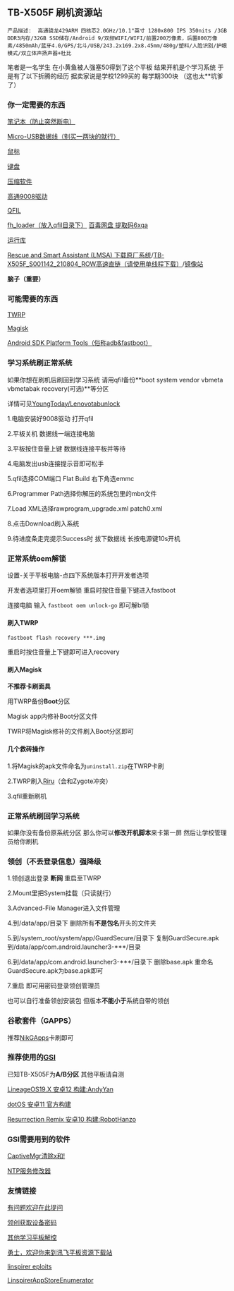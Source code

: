 ## TB-X505F 刷机资源站

`产品描述:  高通骁龙429ARM 四核芯2.0GHz/10.1"英寸 1280x800 IPS 350nits /3GB DDR3内存/32GB SSD储存/Android 9/双频WIFI/WIFI/前置200万像素，后置800万像素/4850mAh/蓝牙4.0/GPS/北斗/USB/243.2x169.2x8.45mm/480g/塑料/人脸识别/护眼模式/双立体声扬声器+杜比`

笔者是一名学生 在小黄鱼被人强塞50得到了这个平板 结果开机是个学习系统 于是有了以下折腾的经历 据卖家说是学校1299买的 每学期300块 （这也太**坑爹了）

### 你一定需要的东西

[笔记本（防止突然断电）](https://item.jd.com/70239970489.html)

[Micro-USB数据线（别买一两块的就行）](https://s.taobao.com/search?q=Micro-USB)

[鼠标](https://s.taobao.com/search?q=%E9%BC%A0%E6%A0%87)

[键盘](https://s.taobao.com/search?q=%E9%94%AE%E7%9B%98)

[压缩软件](https://www.7-zip.org/)

[高通9008驱动](https://www.baidu.com/baidu?wd=%E9%AB%98%E9%80%9A9008%E9%A9%B1%E5%8A%A8%E5%AE%89%E8%A3%85%E6%95%99%E7%A8%8B)

[QFIL](https://qfiltool.com/)

[fh_loader（放入qfil目录下）](https://mega.nz/file/IolkFLqb#0RiKIfwDKeBTklICTpwKnLQ-kDMVL3LPHoB8fFxJHPQ) [百毒网盘 提取码6xqa](https://pan.baidu.com/s/14tCaBmtVVsjWP_Ym-d931g?pwd=6xqa)

[运行库](https://www.ghxi.com/yxkhj.html)

[Rescue and Smart Assistant (LMSA) 下载原厂系统](https://download.lenovo.com/lsa/Releases/Rescue_and_Smart_Assistant_v5.9.2.4_prod_setup.exe)/[TB-X505F_S001142_210804_ROW高速直链（请使用单线程下载）](https://service-jg4dbh40-1309432354.hk.apigw.tencentcs.com/release/SCFOnedriveIndex-1643191796/OD01/Firmware/Lenovo%20TB-X505F/TB-X505F_S001142_210804_ROW.zip)/[镜像站](https://mirrors.lolinet.com/)

**脑子（重要）**

### 可能需要的东西

[TWRP](https://forum.xda-developers.com/t/recovery-tb-x505f-unofficial-twrp-3-6-x-for-lenovo-tab-m10-hd.4211221/)

[Magisk](https://github.com/topjohnwu/Magisk/releases/)

[Android SDK Platform Tools（俗称adb&fastboot）](https://developer.android.google.cn/studio/releases/platform-tools?hl=zh-cn)

### 学习系统刷正常系统

如果你想在刷机后刷回到学习系统 请用qfil备份**boot system vendor vbmeta vbmetabak recovery(可选)**等分区

详情可见[YoungToday/Lenovotabunlock](https://github.com/YoungToday/Lenovotabunlock)

1.电脑安装好9008驱动 打开qfil

2.平板关机 数据线一端连接电脑

3.平板按住音量上键 数据线连接平板并等待

4.电脑发出usb连接提示音即可松手

5.qfil选择COM端口 Flat Build 右下角选emmc

6.Programmer Path选择你解压的系统包里的mbn文件

7.Load XML选择rawprogram_upgrade.xml patch0.xml

8.点击Download刷入系统

9.待进度条走完提示Success时 拔下数据线 长按电源键10s开机

### 正常系统oem解锁

设置-关于平板电脑-点四下系统版本打开开发者选项

开发者选项里打开oem解锁 重启时按住音量下键进入fastboot

连接电脑 输入 `fastboot oem unlock-go` 即可解bl锁

#### 刷入TWRP

`fastboot flash recovery ***.img`

重启时按住音量上下键即可进入recovery

#### 刷入Magisk

**不推荐卡刷面具**

用TWRP备份**Boot**分区

Magisk app内修补Boot分区文件

TWRP将Magisk修补的文件刷入Boot分区即可

#### 几个救砖操作

1.将Magisk的apk文件命名为`uninstall.zip`在TWRP卡刷

2.TWRP刷入[Riru](https://github.com/RikkaApps/Riru/releases)（会和Zygote冲突）

3.qfil重新刷机

### 正常系统刷回学习系统

如果你没有备份原系统分区 那么你可以**修改开机脚本**来卡第一屏 然后让学校管理员给你刷机

### 领创（不丢登录信息）强降级

1.领创退出登录 **断网** 重启至TWRP

2.Mount里把System挂载（只读就行）

3.Advanced-File Manager进入文件管理

4.到/data/app/目录下 删除所有**不是包名**开头的文件夹

5.到/system_root/system/app/GuardSecure/目录下 复制GuardSecure.apk到/data/app/com.android.launcher3-***/目录

6.到/data/app/com.android.launcher3-***/目录下 删除base.apk 重命名GuardSecure.apk为base.apk即可

7.重启 即可用密码登录领创管理员

也可以自行准备领创安装包 但版本**不能小于**系统自带的领创

### 谷歌套件（GAPPS）

推荐[NikGApps](https://nikgapps.com/)卡刷即可

### 推荐使用的[GSI](https://github.com/phhusson/treble_experimentations/wiki/Generic-System-Image-%28GSI%29-list)

已知TB-X505F为**A/B分区** 其他平板请自测

[LineageOS19.X 安卓12 构建:AndyYan](https://sourceforge.net/projects/andyyan-gsi/files/lineage-19.x/)

[dotOS 安卓11 官方构建](https://www.droidontime.com/devices/arm64)

[Resurrection Remix 安卓10 构建:RobotHanzo](https://sourceforge.net/projects/resurrection-remix-q-gsi/files/)

### GSI需要用到的软件

[CaptiveMgr清除x和!](https://www.coolapk.com/apk/tech.evlsoc.captivemgr) 

[NTP服务修改器](https://www.coolapk.com/apk/org.starx_software_lab.ntp_server_changer)

### 友情链接

[有问题欢迎在此提问](https://www.baidu.com/)

[领创获取设备密码](https://github.com/KuzeKumiko/Lenovo_tb_x505f_StudyNM/raw/main/getpwd.exe)

[其他学习平板解控](https://github.com/YoungToday/rc)

[勇士，欢迎你来到讯飞平板资源下载站](https://magisk-root.github.io/)

[linspirer eploits](https://github.com/YoungToday/lspirer-vulnexp)

[LinspirerAppStoreEnumerator](https://github.com/F-Unction/LinspirerAppStoreEnumerator)
